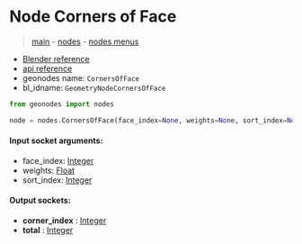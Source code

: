 # Node Corners of Face

> [main](../structure.md) - [nodes](nodes.md) - [nodes menus](nodes_menus.md)

- [Blender reference](https://docs.blender.org/manual/en/latest/modeling/geometry_nodes/mesh_topology/corners_of_face.html)
- [api reference](https://docs.blender.org/api/current/bpy.types.GeometryNodeCornersOfFace.html)
- geonodes name: `CornersOfFace`
- bl_idname: `GeometryNodeCornersOfFace`

```python
from geonodes import nodes

node = nodes.CornersOfFace(face_index=None, weights=None, sort_index=None)
```

#### Input socket arguments:

- face_index: [Integer](Integer.md)
- weights: [Float](Float.md)
- sort_index: [Integer](Integer.md)

#### Output sockets:

- **corner_index** : [Integer](Integer.md)
- **total** : [Integer](Integer.md)

